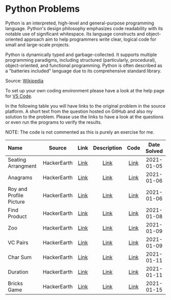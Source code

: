 # Python Problems
Python is an interpreted, high-level and general-purpose programming language. Python's design philosophy emphasizes code readability with its notable use of significant whitespace. Its language constructs and object-oriented approach aim to help programmers write clear, logical code for small and large-scale projects.

Python is dynamically typed and garbage-collected. It supports multiple programming paradigms, including structured (particularly, procedural), object-oriented, and functional programming. Python is often described as a "batteries included" language due to its comprehensive standard library.

Source: [Wikipedia](https://en.wikipedia.org/wiki/Python_(programming_language))

To set up your own coding environment please have a look at the help page for [VS Code](https://code.visualstudio.com/docs/languages/python).

In the following table you will have links to the original problem in the source platform. A short text from the question hosted on GitHub and also my solution to the problem. Please use the links to have a look at the questions or even run the programs to verify the results.

NOTE: The code is not commented as this is purely an exercise for me.

|Name|Source|Link|Description|Code|Date Solved|
|:--|:--:|:--:|:--:|:--:|:--:|
|Seating Arrangment|HackerEarth|[Link](https://www.hackerearth.com/practice/basic-programming/input-output/basics-of-input-output/practice-problems/algorithm/seating-arrangement-1/description/)|[Link](seatingarrangement.md)|[Link](seatingarrangement.py)|2021-01-05|
|Anagrams|HackerEarth|[Link](https://www.hackerearth.com/practice/basic-programming/input-output/basics-of-input-output/practice-problems/algorithm/anagrams-651/description/)|[Link](anagrams.md)|[Link](anagrams.py)|2021-01-06|
|Roy and Profile Picture|HackerEarth|[Link](https://www.hackerearth.com/practice/basic-programming/input-output/basics-of-input-output/practice-problems/algorithm/roy-and-profile-picture/description/)|[Link](royprofile.md)|[Link](royprofile.py)|2021-01-06|
|Find Product|HackerEarth|[Link](https://www.hackerearth.com/practice/basic-programming/input-output/basics-of-input-output/practice-problems/algorithm/find-product/description/)|[Link](findproduct.md)|[Link](findproduct.py)|2021-01-08|
|Zoo|HackerEarth|[Link](https://www.hackerearth.com/practice/basic-programming/input-output/basics-of-input-output/practice-problems/algorithm/is-zoo-f6f309e7/description/)|[Link](zoo.md)|[Link](zoo.py)|2021-01-09|
|VC Pairs|HackerEarth|[Link](https://www.hackerearth.com/practice/basic-programming/input-output/basics-of-input-output/practice-problems/algorithm/vc-pairs/description/)|[Link](vcpairs.md)|[Link](vcpairs.py)|2021-01-09|
|Char Sum|HackerEarth|[Link](https://www.hackerearth.com/practice/basic-programming/input-output/basics-of-input-output/practice-problems/algorithm/char-sum-2d3a6ab5/description/)|[Link](charsum.md)|[Link](charsum.py)|2021-01-11|
|Duration|HackerEarth|[Link](https://www.hackerearth.com/practice/basic-programming/input-output/basics-of-input-output/practice-problems/algorithm/duration/description/)|[Link](duration.md)|[Link](duration.py)|2021-01-11|
|Bricks Game|HackerEarth|[Link](https://www.hackerearth.com/practice/basic-programming/input-output/basics-of-input-output/practice-problems/algorithm/bricks-game-5140869d/description/)|[Link](bricksgame.md)|[Link](bricksgame.py)|2021-01-15|